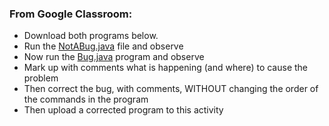 ### From Google Classroom:

* Download both programs below.
* Run the [NotABug.java](NotABug.java) file and observe
* Now run the [Bug.java](Bug.java) program and observe
* Mark up with comments what is happening (and where) to cause the problem
* Then correct the bug, with comments, WITHOUT changing the order of the commands in the program
* Then upload a corrected program to this activity